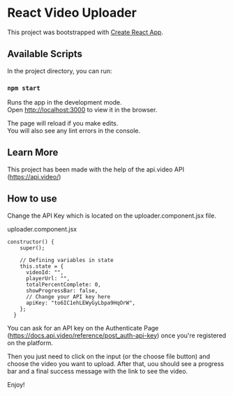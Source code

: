 # React Video Uploader

This project was bootstrapped with [Create React App](https://github.com/facebook/create-react-app).

## Available Scripts

In the project directory, you can run:

### `npm start`

Runs the app in the development mode.\
Open [http://localhost:3000](http://localhost:3000) to view it in the browser.

The page will reload if you make edits.\
You will also see any lint errors in the console.


## Learn More

This project has been made with the help of the api.video API (https://api.video/)

## How to use

Change the API Key which is located on the uploader.component.jsx file.

uploader.component.jsx

```
constructor() {
    super();

    // Defining variables in state
    this.state = {
      videoId: "",
      playerUrl: "",
      totalPercentComplete: 0,
      showProgressBar: false,
      // Change your API key here
      apiKey: "to6IC1ehLEWyGyLbpa9HqOrW",
    };
  }
```

You can ask for an API key on the Authenticate Page (https://docs.api.video/reference/post_auth-api-key) once you're registered on the platform.

Then you just need to click on the input (or the choose file button) and choose the video you want to upload. After that, uou should see a progress bar and a final success message with the link to see the video.

Enjoy!